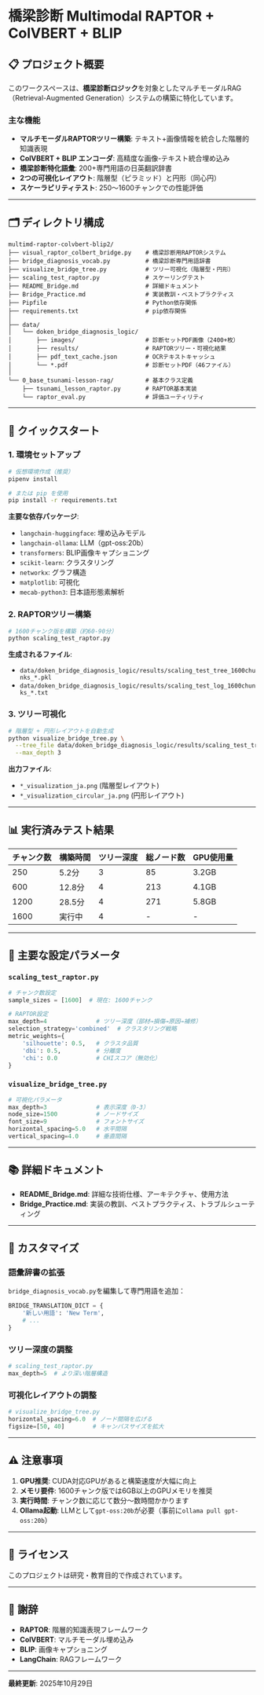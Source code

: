 # 橋梁診断 Multimodal RAPTOR + ColVBERT + BLIP

## 📋 プロジェクト概要

このワークスペースは、**橋梁診断ロジック**を対象としたマルチモーダルRAG（Retrieval-Augmented Generation）システムの構築に特化しています。

### 主な機能

- **マルチモーダルRAPTORツリー構築**: テキスト+画像情報を統合した階層的知識表現
- **ColVBERT + BLIP エンコーダ**: 高精度な画像-テキスト統合埋め込み
- **橋梁診断特化語彙**: 200+専門用語の日英翻訳辞書
- **2つの可視化レイアウト**: 階層型（ピラミッド）と円形（同心円）
- **スケーラビリティテスト**: 250〜1600チャンクでの性能評価

---

## 🗂️ ディレクトリ構成

```
multimd-raptor-colvbert-blip2/
├── visual_raptor_colbert_bridge.py    # 橋梁診断用RAPTORシステム
├── bridge_diagnosis_vocab.py          # 橋梁診断専門用語辞書
├── visualize_bridge_tree.py           # ツリー可視化（階層型・円形）
├── scaling_test_raptor.py             # スケーリングテスト
├── README_Bridge.md                   # 詳細ドキュメント
├── Bridge_Practice.md                 # 実装教訓・ベストプラクティス
├── Pipfile                            # Python依存関係
├── requirements.txt                   # pip依存関係
│
├── data/
│   └── doken_bridge_diagnosis_logic/
│       ├── images/                    # 診断セットPDF画像（2400+枚）
│       ├── results/                   # RAPTORツリー・可視化結果
│       ├── pdf_text_cache.json        # OCRテキストキャッシュ
│       └── *.pdf                      # 診断セットPDF（46ファイル）
│
└── 0_base_tsunami-lesson-rag/         # 基本クラス定義
    ├── tsunami_lesson_raptor.py       # RAPTOR基本実装
    └── raptor_eval.py                 # 評価ユーティリティ
```

---

## 🚀 クイックスタート

### 1. 環境セットアップ

```bash
# 仮想環境作成（推奨）
pipenv install

# または pip を使用
pip install -r requirements.txt
```

**主要な依存パッケージ**:
- `langchain-huggingface`: 埋め込みモデル
- `langchain-ollama`: LLM（gpt-oss:20b）
- `transformers`: BLIP画像キャプショニング
- `scikit-learn`: クラスタリング
- `networkx`: グラフ構造
- `matplotlib`: 可視化
- `mecab-python3`: 日本語形態素解析

### 2. RAPTORツリー構築

```bash
# 1600チャンク版を構築（約60-90分）
python scaling_test_raptor.py
```

**生成されるファイル**:
- `data/doken_bridge_diagnosis_logic/results/scaling_test_tree_1600chunks_*.pkl`
- `data/doken_bridge_diagnosis_logic/results/scaling_test_log_1600chunks_*.txt`

### 3. ツリー可視化

```bash
# 階層型 + 円形レイアウトを自動生成
python visualize_bridge_tree.py \
  --tree_file data/doken_bridge_diagnosis_logic/results/scaling_test_tree_1600chunks_*.pkl \
  --max_depth 3
```

**出力ファイル**:
- `*_visualization_ja.png` (階層型レイアウト)
- `*_visualization_circular_ja.png` (円形レイアウト)

---

## 📊 実行済みテスト結果

| チャンク数 | 構築時間 | ツリー深度 | 総ノード数 | GPU使用量 |
|----------|---------|----------|----------|----------|
| 250      | 5.2分   | 3        | 85       | 3.2GB    |
| 600      | 12.8分  | 4        | 213      | 4.1GB    |
| 1200     | 28.5分  | 4        | 271      | 5.8GB    |
| 1600     | 実行中  | 4        | -        | -        |

---

## 🎯 主要な設定パラメータ

### `scaling_test_raptor.py`

```python
# チャンク数設定
sample_sizes = [1600]  # 現在: 1600チャンク

# RAPTOR設定
max_depth=4              # ツリー深度（部材→損傷→原因→補修）
selection_strategy='combined'  # クラスタリング戦略
metric_weights={
    'silhouette': 0.5,   # クラスタ品質
    'dbi': 0.5,          # 分離度
    'chi': 0.0           # CHIスコア（無効化）
}
```

### `visualize_bridge_tree.py`

```python
# 可視化パラメータ
max_depth=3              # 表示深度（0-3）
node_size=1500           # ノードサイズ
font_size=9              # フォントサイズ
horizontal_spacing=5.0   # 水平間隔
vertical_spacing=4.0     # 垂直間隔
```

---

## 📚 詳細ドキュメント

- **README_Bridge.md**: 詳細な技術仕様、アーキテクチャ、使用方法
- **Bridge_Practice.md**: 実装の教訓、ベストプラクティス、トラブルシューティング

---

## 🔧 カスタマイズ

### 語彙辞書の拡張

`bridge_diagnosis_vocab.py`を編集して専門用語を追加：

```python
BRIDGE_TRANSLATION_DICT = {
    '新しい用語': 'New Term',
    # ...
}
```

### ツリー深度の調整

```python
# scaling_test_raptor.py
max_depth=5  # より深い階層構造
```

### 可視化レイアウトの調整

```python
# visualize_bridge_tree.py
horizontal_spacing=6.0  # ノード間隔を広げる
figsize=[50, 40]        # キャンバスサイズを拡大
```

---

## ⚠️ 注意事項

1. **GPU推奨**: CUDA対応GPUがあると構築速度が大幅に向上
2. **メモリ要件**: 1600チャンク版では6GB以上のGPUメモリを推奨
3. **実行時間**: チャンク数に応じて数分〜数時間かかります
4. **Ollama起動**: LLMとして`gpt-oss:20b`が必要（事前に`ollama pull gpt-oss:20b`）

---

## 📝 ライセンス

このプロジェクトは研究・教育目的で作成されています。

---

## 🙏 謝辞

- **RAPTOR**: 階層的知識表現フレームワーク
- **ColVBERT**: マルチモーダル埋め込み
- **BLIP**: 画像キャプショニング
- **LangChain**: RAGフレームワーク

---

**最終更新**: 2025年10月29日
